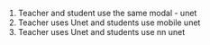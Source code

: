 1. Teacher and student use the same modal - unet
2. Teacher uses Unet and students use mobile unet
3. Teacher uses Unet and students use nn unet
